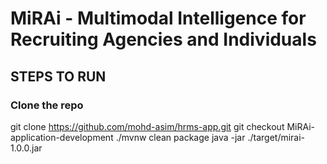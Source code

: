 # MiRAi - Multimodal Intelligence for Recruiting Agencies and Individuals



## STEPS TO RUN
### Clone the repo 
git clone https://github.com/mohd-asim/hrms-app.git
git checkout MiRAi-application-development 
./mvnw clean package
java -jar ./target/mirai-1.0.0.jar

